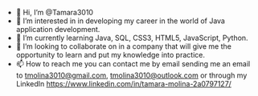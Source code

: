 - 👋 Hi, I’m @Tamara3010
- 👀 I’m interested in in developing my career in the world of Java application development.
- 🌱 I’m currently learning Java, SQL, CSS3, HTML5, JavaScript, Python.
- 💞️ I’m looking to collaborate on  in a company that will give me the opportunity to learn and put my knowledge into practice.
- 📫 How to reach me you can contact me by email sending me an email to tmolina3010@gmail.com, tmolina3010@outlook.com or through my LinkedIn https://www.linkedin.com/in/tamara-molina-2a0797127/

<!---
Tamara3010/Tamara3010 is a ✨ special ✨ repository because its `README.md` (this file) appears on your GitHub profile.
You can click the Preview link to take a look at your changes.
--->
